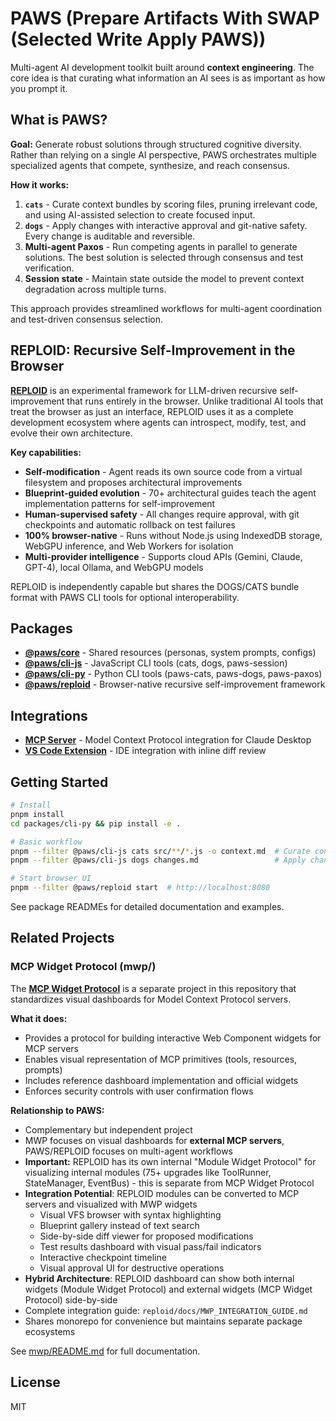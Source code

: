 # PAWS (Prepare Artifacts With SWAP (Selected Write Apply PAWS))

Multi-agent AI development toolkit built around **context engineering**. The core idea is that curating what information an AI sees is as important as how you prompt it.

## What is PAWS?

**Goal:** Generate robust solutions through structured cognitive diversity. Rather than relying on a single AI perspective, PAWS orchestrates multiple specialized agents that compete, synthesize, and reach consensus.

**How it works:**
1. **`cats`** - Curate context bundles by scoring files, pruning irrelevant code, and using AI-assisted selection to create focused input.
2. **`dogs`** - Apply changes with interactive approval and git-native safety. Every change is auditable and reversible.
3. **Multi-agent Paxos** - Run competing agents in parallel to generate solutions. The best solution is selected through consensus and test verification.
4. **Session state** - Maintain state outside the model to prevent context degradation across multiple turns.

This approach provides streamlined workflows for multi-agent coordination and test-driven consensus selection.

## REPLOID: Recursive Self-Improvement in the Browser

**[REPLOID](reploid/README.md)** is an experimental framework for LLM-driven recursive self-improvement that runs entirely in the browser. Unlike traditional AI tools that treat the browser as just an interface, REPLOID uses it as a complete development ecosystem where agents can introspect, modify, test, and evolve their own architecture.

**Key capabilities:**
- **Self-modification** - Agent reads its own source code from a virtual filesystem and proposes architectural improvements
- **Blueprint-guided evolution** - 70+ architectural guides teach the agent implementation patterns for self-improvement
- **Human-supervised safety** - All changes require approval, with git checkpoints and automatic rollback on test failures
- **100% browser-native** - Runs without Node.js using IndexedDB storage, WebGPU inference, and Web Workers for isolation
- **Multi-provider intelligence** - Supports cloud APIs (Gemini, Claude, GPT-4), local Ollama, and WebGPU models

REPLOID is independently capable but shares the DOGS/CATS bundle format with PAWS CLI tools for optional interoperability.

## Packages

- **[@paws/core](packages/core/README.md)** - Shared resources (personas, system prompts, configs)
- **[@paws/cli-js](packages/cli-js/README.md)** - JavaScript CLI tools (cats, dogs, paws-session)
- **[@paws/cli-py](packages/cli-py/README.md)** - Python CLI tools (paws-cats, paws-dogs, paws-paxos)
- **[@paws/reploid](reploid/README.md)** - Browser-native recursive self-improvement framework

## Integrations

- **[MCP Server](integrations/mcp/README.md)** - Model Context Protocol integration for Claude Desktop
- **[VS Code Extension](integrations/vscode/README.md)** - IDE integration with inline diff review

## Getting Started

```bash
# Install
pnpm install
cd packages/cli-py && pip install -e .

# Basic workflow
pnpm --filter @paws/cli-js cats src/**/*.js -o context.md  # Curate context
pnpm --filter @paws/cli-js dogs changes.md                 # Apply changes

# Start browser UI
pnpm --filter @paws/reploid start  # http://localhost:8080
```

See package READMEs for detailed documentation and examples.

## Related Projects

### MCP Widget Protocol (mwp/)

The **[MCP Widget Protocol](mwp/README.md)** is a separate project in this repository that standardizes visual dashboards for Model Context Protocol servers.

**What it does:**
- Provides a protocol for building interactive Web Component widgets for MCP servers
- Enables visual representation of MCP primitives (tools, resources, prompts)
- Includes reference dashboard implementation and official widgets
- Enforces security controls with user confirmation flows

**Relationship to PAWS:**
- Complementary but independent project
- MWP focuses on visual dashboards for **external MCP servers**, PAWS/REPLOID focuses on multi-agent workflows
- **Important:** REPLOID has its own internal "Module Widget Protocol" for visualizing internal modules (75+ upgrades like ToolRunner, StateManager, EventBus) - this is separate from MCP Widget Protocol
- **Integration Potential**: REPLOID modules can be converted to MCP servers and visualized with MWP widgets
  - Visual VFS browser with syntax highlighting
  - Blueprint gallery instead of text search
  - Side-by-side diff viewer for proposed modifications
  - Test results dashboard with visual pass/fail indicators
  - Interactive checkpoint timeline
  - Visual approval UI for destructive operations
- **Hybrid Architecture**: REPLOID dashboard can show both internal widgets (Module Widget Protocol) and external widgets (MCP Widget Protocol) side-by-side
- Complete integration guide: `reploid/docs/MWP_INTEGRATION_GUIDE.md`
- Shares monorepo for convenience but maintains separate package ecosystems

See [mwp/README.md](mwp/README.md) for full documentation.

## License

MIT

